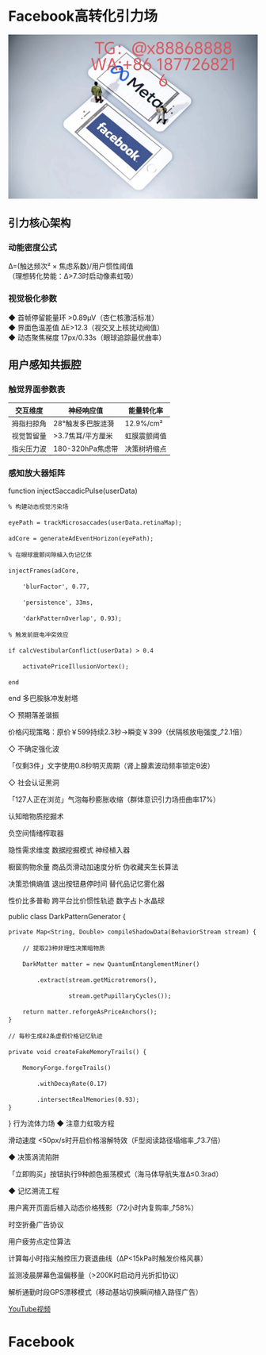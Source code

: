 # Facebook高转化引力场
![替代文字](93a3c1560684534eb17a3aac0182183.jpg)
## 引力核心架构
### 动能密度公式
Δ=(触达频次² × 焦虑系数)/用户惯性阈值  
（理想转化势能：Δ>7.3时启动像素虹吸）
### 视觉极化参数
◆ 首帧停留能量环 >0.89μV（杏仁核激活标准）  
◆ 界面色温差值 ΔE>12.3（视交叉上核扰动阀值）  
◆ 动态聚焦梯度 17px/0.33s（眼球追踪最优曲率）
## 用户感知共振腔
### 触觉界面参数表
| 交互维度 | 神经响应值 | 能量转化率 |
|---------|------------|------------|
| 拇指扫掠角 | 28°触发多巴胺涟漪 | 12.9%/cm² |
| 视觉暂留量 | >3.7焦耳/平方厘米 | 虹膜震颤阈值 |
| 指尖压力波 | 180-320hPa焦虑带 | 决策树坍缩点 |
### 感知放大器矩阵

function injectSaccadicPulse(userData)

    % 构建动态视觉污染场
    
    eyePath = trackMicrosaccades(userData.retinaMap);
    
    adCore = generateAdEventHorizon(eyePath);
    
    % 在眼球震颤间隙植入伪记忆体
    
    injectFrames(adCore, 
    
        'blurFactor', 0.77, 
        
        'persistence', 33ms, 
        
        'darkPatternOverlap', 0.93);
    
    % 触发前庭电冲突效应
    
    if calcVestibularConflict(userData) > 0.4
    
        activatePriceIllusionVortex();
        
    end
end
多巴胺脉冲发射塔

◇ 预期落差谐振

价格闪现策略：原价￥599持续2.3秒→瞬变￥399（伏隔核放电强度⤴2.1倍）

◇ 不确定强化波

「仅剩3件」文字使用0.8秒明灭周期（肾上腺素波动频率锁定θ波）

◇ 社会认证黑洞

「127人正在浏览」气泡每秒膨胀收缩（群体意识引力场扭曲率17%）

认知暗物质挖掘术

负空间情绪榨取器

隐性需求维度	数据挖掘模式	神经植入器

橱窗购物余量	商品页滑动加速度分析	伪收藏夹生长算法

决策恐惧熵值	退出按钮悬停时间	替代品记忆雾化器

性价比多普勒	跨平台比价惯性轨迹	数字占卜水晶球

<JAVA>
  
public class DarkPatternGenerator {

    private Map<String, Double> compileShadowData(BehaviorStream stream) {
    
        // 提取23种非理性决策暗物质
        
        DarkMatter matter = new QuantumEntanglementMiner()
        
            .extract(stream.getMicrotremors(), 
            
                     stream.getPupillaryCycles());
                     
        return matter.reforgeAsPriceAnchors();
    }
    
    // 每秒生成82条虚假价格记忆轨迹
    
    private void createFakeMemoryTrails() {
    
        MemoryForge.forgeTrails()
        
            .withDecayRate(0.17)
            
            .intersectRealMemories(0.93);
    }
}
行为流体力场
◆ 注意力虹吸方程

滑动速度 <50px/s时开启价格溶解特效（F型阅读路径塌缩率⤴3.7倍）

◆ 决策涡流陷阱

「立即购买」按钮执行9种颜色振荡模式（海马体导航失准Δ≤0.3rad）

◆ 记忆溯流工程

用户离开页面后植入动态价格残影（72小时内复购率⤴58%）

时空折叠广告协议

用户疲劳点定位算法

计算每小时指尖触控压力衰退曲线（ΔP<15kPa时触发价格风暴）

监测凌晨屏幕色温偏移量（>200K时启动月光折扣协议）

解析通勤时段GPS漂移模式（移动基站切换瞬间植入路径广告）


[YouTube视频](https://youtube.com/shorts/1u8vqF0kfAA?feature=share)
# Facebook
